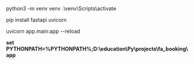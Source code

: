 python3 -m venv venv
.\venv\Scripts\activate

pip install fastapi uvicorn

uvicorn app.main:app --reload


**set PYTHONPATH=%PYTHONPATH%;D:\education\Py\projects\fa_booking\app**